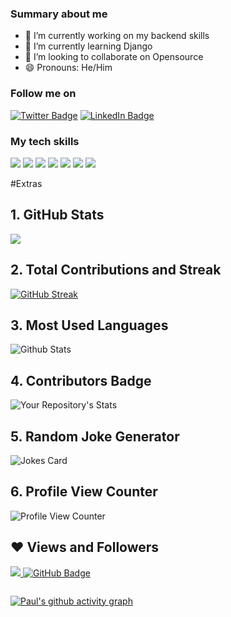 
<!--**paulnyabaro/paulnyabaro** is a ✨ _special_ ✨ repository because its `README.md` (this file) appears on your GitHub profile.-->

### Summary about me

- 🔭 I’m currently working on my backend skills
- 🌱 I’m currently learning Django
- 👯 I’m looking to collaborate on Opensource
- 😄 Pronouns: He/Him


<!-- - 💬 Ask me about CSS and design -->
<!-- - ⚡ Fun fact: I love CSS 😄 -->

<!-- - 📫 How to reach me: use my email (paulnyabaro1@gmail.com)-->
<!-- - 🤔 I’m looking for help with -->




<!--[![Paul's GitHub Banner](./assets/banner.jpg)](https://paulnyabaro.com)-->

### Follow me on 
[![Twitter Badge](https://img.shields.io/badge/Twitter-Profile-informational?style=flat&logo=twitter&logoColor=white&color=1CA2F1)](https://twitter.com/paulnyabaro11)
[![LinkedIn Badge](https://img.shields.io/badge/LinkedIn-Profile-informational?style=flat&logo=linkedin&logoColor=white&color=0D76A8)](https://www.linkedin.com/in/paul-nyabaro-35433114a/)


### My tech skills
[](https://img.shields.io/badge/Style-CSS-informational?style=flat&logo=css3&logoColor=white&color=4AB197)
![](https://img.shields.io/badge/Style-Sass-informational?style=flat&logo=Sass&logoColor=white&color=4AB197)
![](https://img.shields.io/badge/Code-JavaScript-informational?style=flat&logo=JavaScript&logoColor=white&color=4AB197)
![](https://img.shields.io/badge/Code-MySQL-informational?style=flat&logo=MySQL&logoColor=white&color=4AB197)
![](https://img.shields.io/badge/Test-Cypress-informational?style=flat&logo=Cypress&logoColor=white&color=4AB197)
![](https://img.shields.io/badge/Tools-GitHub-informational?style=flat&logo=GitHub&logoColor=white&color=4AB197)
![](https://img.shields.io/badge/Tools-GitLab-informational?style=flat&logo=GitLab&logoColor=white&color=4AB197)
![](https://img.shields.io/badge/Tools-Postman-informational?style=flat&logo=Postman&logoColor=white&color=4AB197)


#Extras
## 1. GitHub Stats
<img src="https://github-readme-stats.vercel.app/api?username=paulnyabaro&show_icons=true&theme=chartreuse-dark"/>

## 2. Total Contributions and Streak
[![GitHub Streak](https://streak-stats.demolab.com/?user=paulnyabaro&theme=dark)](https://git.io/streak-stats)
## 3. Most Used Languages
![Github Stats](https://github-readme-stats.vercel.app/api/top-langs/?username=paulnyabaro&theme=tokyonight&hide_border=false&include_all_commits=true&count_private=true&layout=compact)
## 4. Contributors Badge
![Your Repository's Stats](https://contrib.rocks/image?repo=paulnyabaro/paulnyabaro)
## 5. Random Joke Generator
![Jokes Card](https://readme-jokes.vercel.app/api)
## 6. Profile View Counter
![Profile View Counter](https://komarev.com/ghpvc/?username=paulnyabaro)

## ❤ Views and Followers

<a href="https://komarev.com/ghpvc/?username=paulnyabaro">
    <img src="https://komarev.com/ghpvc/?username=paulnyabaro">
</a>
<a href="https://img.shields.io/github/followers/paulnyabaro"><img src="https://img.shields.io/github/followers/paulnyabaro?label=Followers&style=social" alt="GitHub Badge"></a>

<a target="_blank" rel="noopener noreferrer" href="https://camo.githubusercontent.com/46b87402481e58a98efeca5ca5b0f447133867e09a99673d6217da634cf9bee5/68747470733a2f2f76697369746f722d62616467652e676c697463682e6d652f62616467653f706167655f69643d6c7563696665726e6970756e32322e6c7563696665726e6970756e3232"><img src="https://camo.githubusercontent.com/46b87402481e58a98efeca5ca5b0f447133867e09a99673d6217da634cf9bee5/68747470733a2f2f76697369746f722d62616467652e676c697463682e6d652f62616467653f706167655f69643d6c7563696665726e6970756e32322e6c7563696665726e6970756e3232" alt="" data-canonical-src="https://visitor-badge.glitch.me/badge?page_id=lucifernipun22.lucifernipun22" style="max-width: 100%;"></a>
<br>

[![Paul's github activity graph](https://github-readme-activity-graph.vercel.app/graph?username=paulnyabaro)](https://github.com/paulnyabaro/github-readme-activity-graph)
